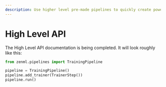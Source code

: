```yaml
---
description: Use higher level pre-made pipelines to quickly create powerful ML workflows.
---
```


# High Level API

The High Level API documentation is being completed. It will look roughly like this:

```python
from zenml.pipelines import TrainingPipeline

pipeline = TrainingPipeline()
pipeline.add_trainer(TrainerStep())
pipeline.run()
```